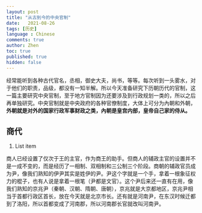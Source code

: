```yaml
---
layout: post
title: "从古到今的中央官制"
date:   2021-08-26
tags: [历史]
language : Chinese
comments: true
author: Zhen
toc: true
published: true
hidden: false
---
```

经常能听到各种古代官名，丞相，御史大夫，尚书，等等。每次听到一头雾水，对于他们的职责，品级，都没有一知半解。所以今天准备研究下历朝历代的官制，这一篇主要研究中央官制，至于地方官制因为还要涉及到行政规划一类的，所以之后再单独研究。中央官制就是中央政府的各种官僚制度，大体上可分为內朝和外朝，**外朝就是对外的国家行政军事财政之类，內朝是皇宫内部，皇帝自己家的侍从。**

## 商代

 1. List item

商人已经设置了仅次于王的主官，作为商王的助手。但商人的辅政主官的设置并不是一成不变的，而是经历了一相制、双相制和三公制三个阶段。商朝的辅政官员成为尹，像我们熟知的伊尹其实是姓伊的尹。尹这个字就是一个手，拿着一根象征权力的棍子，也有人说是拿着一根笔（尹都是文官）。这个尹后来还一直有在用，像我们熟知的京兆尹（秦朝、汉朝、隋朝、唐朝），京兆就是大京都地区，京兆尹相当于首都行政区首长，放在今天就是北京市长。还有就是河南尹，在东汉时候迁都到了洛阳，所以首都变成了河南郡，所以河南郡长官就改叫河南尹。
<!--stackedit_data:
eyJoaXN0b3J5IjpbLTUyNzE2NDg4MSwtMjMyODY2MDQ3LDE1ND
M0OTQ5NzksODYxNzgwODAxLC0xMTI3NDAwNzUxLDEyNTI3NTM0
MjddfQ==
-->